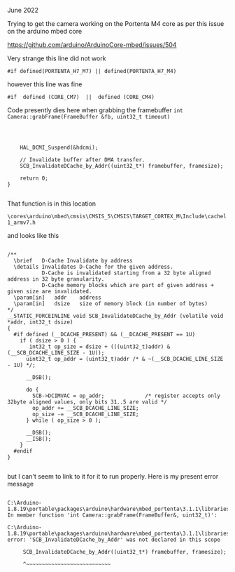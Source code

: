 




June 2022





Trying to get the camera working on the Portenta M4  core as per this issue on the arduino mbed core

https://github.com/arduino/ArduinoCore-mbed/issues/504





Very strange this line did not work

```#if defined(PORTENTA_H7_M7) || defined(PORTENTA_H7_M4)```

however this line was fine

```
#if  defined (CORE_CM7)  ||  defined (CORE_CM4)

```

Code presently dies here when grabbing the framebuffer
```int Camera::grabFrame(FrameBuffer &fb, uint32_t timeout)```

```



    HAL_DCMI_Suspend(&hdcmi);

    // Invalidate buffer after DMA transfer.
    SCB_InvalidateDCache_by_Addr((uint32_t*) framebuffer, framesize);

    return 0;
}


```




That function is in this location

```\cores\arduino\mbed\cmsis\CMSIS_5\CMSIS\TARGET_CORTEX_M\Include\cachel1_armv7.h  ```

and looks like this

```

/**
  \brief   D-Cache Invalidate by address
  \details Invalidates D-Cache for the given address.
           D-Cache is invalidated starting from a 32 byte aligned address in 32 byte granularity.
           D-Cache memory blocks which are part of given address + given size are invalidated.
  \param[in]   addr    address
  \param[in]   dsize   size of memory block (in number of bytes)
*/
__STATIC_FORCEINLINE void SCB_InvalidateDCache_by_Addr (volatile void *addr, int32_t dsize)
{
  #if defined (__DCACHE_PRESENT) && (__DCACHE_PRESENT == 1U)
    if ( dsize > 0 ) {
       int32_t op_size = dsize + (((uint32_t)addr) & (__SCB_DCACHE_LINE_SIZE - 1U));
      uint32_t op_addr = (uint32_t)addr /* & ~(__SCB_DCACHE_LINE_SIZE - 1U) */;

      __DSB();

      do {
        SCB->DCIMVAC = op_addr;             /* register accepts only 32byte aligned values, only bits 31..5 are valid */
        op_addr += __SCB_DCACHE_LINE_SIZE;
        op_size -= __SCB_DCACHE_LINE_SIZE;
      } while ( op_size > 0 );

      __DSB();
      __ISB();
    }
  #endif
}


```

but I can't seem to link to it for it to run properly. Here is my present error message

```

C:\Arduino-1.8.19\portable\packages\arduino\hardware\mbed_portenta\3.1.1\libraries\Camera\src\camera.cpp: In member function 'int Camera::grabFrame(FrameBuffer&, uint32_t)':

C:\Arduino-1.8.19\portable\packages\arduino\hardware\mbed_portenta\3.1.1\libraries\Camera\src\camera.cpp:609:5: error: 'SCB_InvalidateDCache_by_Addr' was not declared in this scope

     SCB_InvalidateDCache_by_Addr((uint32_t*) framebuffer, framesize);

     ^~~~~~~~~~~~~~~~~~~~~~~~~~~~


```






